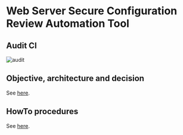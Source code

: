 # Web Server Secure Configuration Review Automation Tool

## Audit CI

![audit](https://github.com/ExcelliumSA/WebServerSecureConfigurationReviewAutomationTool/workflows/audit/badge.svg?branch=master)

## Objective, architecture and decision

See [here](Architecture.md).

## HowTo procedures

See [here](Howto.md).
